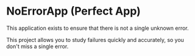 # NoErrorApp (Perfect App)

This application exists to ensure that there is not a single unknown error.

This project allows you to study failures quickly and accurately, so you don't miss a single error.
